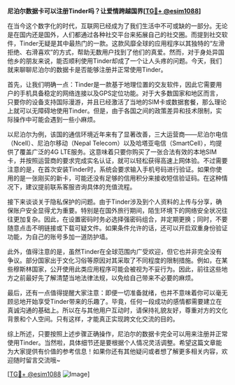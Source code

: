 **尼泊尔数据卡可以注册Tinder吗？让爱情跨越国界[[TG💪+ @esim1088](https://t.me/s/esim1088)]**

在当今这个数字化的时代，互联网已经成为了我们生活中不可或缺的一部分。无论是在国内还是国外，人们都通过各种社交平台来拓展自己的社交圈。而提到社交软件，Tinder无疑是其中最热门的一款。这款风靡全球的应用程序以其独特的“左滑拒绝、右滑喜欢”的方式，帮助无数用户找到了他们的真爱。然而，对于身处异国他乡的朋友来说，能否顺利使用Tinder却成了一个让人头疼的问题。今天，我们就来聊聊尼泊尔的数据卡是否能够注册并正常使用Tinder。

首先，让我们明确一点：Tinder是一款基于地理位置的交友软件，因此它需要用户的手机具备稳定的网络连接以及GPS定位功能。对于大多数国家和地区而言，只要你的设备支持国际漫游，并且已经激活了当地的SIM卡或数据套餐，那么理论上就可以无障碍地使用Tinder。但是，由于各国之间的政策差异和技术限制，实际操作中可能会遇到一些小麻烦。

以尼泊尔为例，该国的通信环境近年来有了显著改善，三大运营商——尼泊尔电信（Ncell）、尼泊尔移动（Nepal Telecom）以及哈塔亚电信（SmartCell），均提供了覆盖广泛的4G LTE服务。这意味着只要你购买了一张合法有效的本地SIM卡，并按照运营商的要求完成实名认证，就可以轻松获得高速上网体验。不过需要注意的是，在首次安装Tinder时，系统会要求输入手机号码进行验证。如果你使用的是一张刚买的新卡，可能还没有足够的信用积分来接收短信验证码。在这种情况下，建议提前联系客服咨询具体的充值流程。

接下来谈谈关于隐私保护的问题。由于Tinder涉及到个人资料的上传与分享，确保账户安全显得尤为重要。特别是在国外旅行期间，陌生环境下的网络安全状况往往更加复杂。因此，在设置密码时务必选择强密码组合，并定期更换；同时，不要随意点击不明链接或下载可疑文件。如果条件允许的话，还可以开启双重身份验证功能，为自己的账号多加一道防护墙。

此外，值得注意的是，虽然Tinder在全球范围内广受欢迎，但它也并非完全没有争议。部分国家出于文化习俗等原因对其采取了不同程度的限制措施。例如，在某些穆斯林国家，公开使用此类应用程序可能会被视为不妥行为。因此，前往这些地方之前最好先了解清楚当地法律法规，以免给自己带来不必要的麻烦。

最后，还有一点值得提醒大家注意：即便一切准备就绪，也并不意味着你可以毫无顾忌地开始享受Tinder带来的乐趣了。毕竟，任何一段成功的感情都需要建立在真诚沟通的基础上。所以在与其他用户互动时，请保持礼貌友好，尊重对方的文化背景和个人空间。只有这样，才能真正实现跨文化交流的目的。

综上所述，只要按照上述步骤正确操作，尼泊尔的数据卡完全可以用来注册并正常使用Tinder。当然啦，具体细节还是要根据个人情况灵活调整。希望这篇文章能为大家提供有价值的参考信息！如果你还有其他疑问或者想了解更多相关内容，欢迎随时留言交流哦~

[[TG💪+ @esim1088](https://t.me/s/esim1088) ![Image](https://i.postimg.cc/4NQfJmqS/Snipaste-2025-05-13-00-14-12.png)]